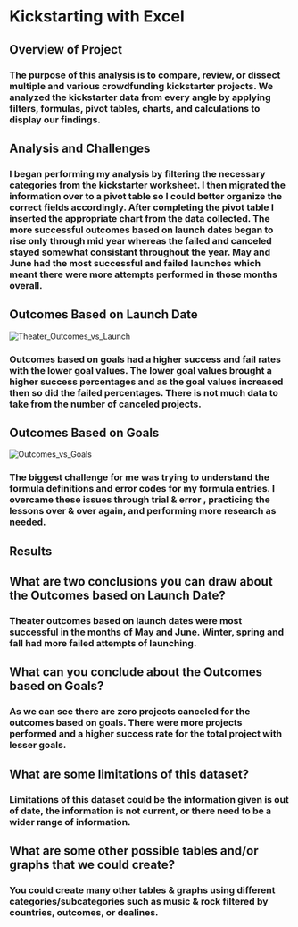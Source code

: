 # Kickstarting with Excel

## Overview of Project

### The purpose of this analysis is to compare, review, or dissect multiple and various crowdfunding kickstarter projects. We analyzed the kickstarter data from every angle by applying filters, formulas, pivot tables, charts, and calculations to display our findings.

## Analysis and Challenges

### I began performing my analysis by filtering the necessary categories from the kickstarter worksheet. I then migrated the information over to a pivot table so I could better organize the correct fields accordingly. After completing the pivot table I inserted the appropriate chart from the data collected. The more successful outcomes based on launch dates began to rise only through mid year whereas the failed and canceled stayed somewhat consistant throughout the year. May and June had the most successful and failed launches which meant there were more attempts performed in those months overall.

## Outcomes Based on Launch Date
![Theater_Outcomes_vs_Launch](https://user-images.githubusercontent.com/118647523/207738495-b6288285-8e10-4ecf-9e7d-b4d5dd6a19ed.png)

### Outcomes based on goals had a higher success and fail rates with the lower goal values. The lower goal values brought a higher success percentages and as the goal values increased then so did the failed percentages. There is not much data to take from the number of canceled projects.

## Outcomes Based on Goals
![Outcomes_vs_Goals](https://user-images.githubusercontent.com/118647523/207738560-c2b6f663-6e50-4647-bb11-a6368e76b6fb.png)

### The biggest challenge for me was trying to understand the formula definitions and error codes for my formula entries. I overcame these issues through trial & error , practicing the lessons over & over again, and performing more research as needed.

## Results

## What are two conclusions you can draw about the Outcomes based on Launch Date?

### Theater outcomes based on launch dates were most successful in the months of May and June. Winter, spring and fall had more failed attempts of launching. 



## What can you conclude about the Outcomes based on Goals?

### As we can see there are zero projects canceled for the outcomes based on goals. There were more projects performed and a higher success rate for the total project with lesser goals.



## What are some limitations of this dataset?

### Limitations of this dataset could be the information given is out of date, the information is not current, or there need to be a wider range of information. 



## What are some other possible tables and/or graphs that we could create?

### You could create many other tables & graphs using different categories/subcategories such as music & rock filtered by countries, outcomes, or dealines.
